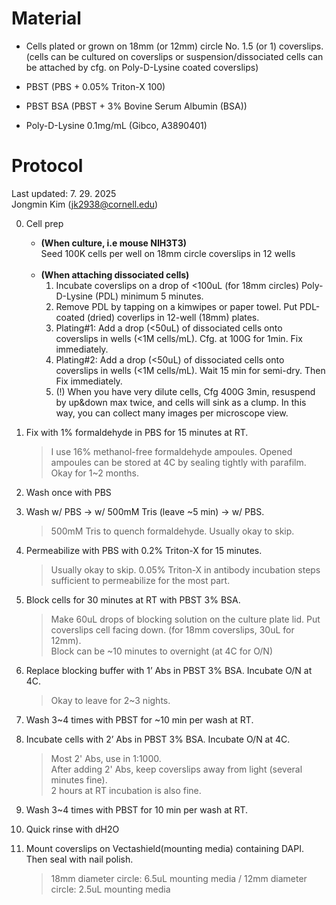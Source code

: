 # Material 
  - Cells plated or grown on 18mm (or 12mm) circle No. 1.5 (or 1) coverslips. <br>(cells can be cultured on coverslips or suspension/dissociated cells can be attached by cfg. on Poly-D-Lysine coated coverslips)

  - PBST (PBS + 0.05% Triton-X 100)

  - PBST BSA (PBST + 3% Bovine Serum Albumin (BSA))

  - Poly-D-Lysine 0.1mg/mL (Gibco, A3890401)

# Protocol 

Last updated: 7. 29. 2025<br>
Jongmin Kim (jk2938@cornell.edu)


0. Cell prep
   - **(When culture, i.e mouse NIH3T3)**<br>
     Seed 100K cells per well on 18mm circle coverslips in 12 wells<br><br>
   - **(When attaching dissociated cells)**<br>
     1) Incubate coverslips on a drop of <100uL (for 18mm circles) Poly-D-Lysine (PDL) minimum 5 minutes.<br>
     2) Remove PDL by tapping on a kimwipes or paper towel. Put PDL-coated (dried) coverlips in 12-well (18mm) plates.<br>
     3) Plating#1: Add a drop (<50uL) of dissociated cells onto coverslips in wells (<1M cells/mL). Cfg. at 100G for 1min. Fix immediately.<br>
     4) Plating#2: Add a drop (<50uL) of dissociated cells onto coverslips in wells (<1M cells/mL). Wait 15 min for semi-dry. Then Fix immediately. <br>
     5) (!) When you have very dilute cells, Cfg 400G 3min, resuspend by up&down max twice, and cells will sink as a clump. In this way, you can collect many images per microscope view. 
     
1. Fix with 1% formaldehyde in PBS for 15 minutes at RT. 
   > I use 16% methanol-free formaldehyde ampoules. Opened ampoules can be stored at 4C by sealing tightly with parafilm. Okay for 1~2 months.
  
2. Wash once with PBS

3. Wash w/ PBS -> w/ 500mM Tris (leave ~5 min) -> w/ PBS.
   > 500mM Tris to quench formaldehyde. Usually okay to skip.  

4. Permeabilize with PBS with 0.2% Triton-X for 15 minutes.
   > Usually okay to skip. 0.05% Triton-X in antibody incubation steps sufficient to permeabilize for the most part. 

5. Block cells for 30 minutes at RT with PBST 3% BSA. 
   > Make 60uL drops of blocking solution on the culture plate lid. Put coverslips cell facing down. (for 18mm coverslips, 30uL for 12mm).<br>
   > Block can be ~10 minutes to overnight (at 4C for O/N)
 
6. Replace blocking buffer with 1’ Abs in PBST 3% BSA. Incubate O/N at 4C.
   > Okay to leave for 2~3 nights. 

7. Wash 3~4 times with PBST for ~10 min per wash at RT.

8. Incubate cells with 2’ Abs in PBST 3% BSA. Incubate O/N at 4C.
   > Most 2' Abs, use in 1:1000.<br>
   > After adding 2' Abs, keep coverslips away from light (several minutes fine).<br>
   > 2 hours at RT incubation is also fine. 

9. Wash 3~4 times with PBST for 10 min per wash at RT.
    
10. Quick rinse with dH2O
 
11. Mount coverslips on Vectashield(mounting media) containing DAPI. Then seal with nail polish.
    > 18mm diameter circle: 6.5uL mounting media / 12mm diameter circle: 2.5uL mounting media 
